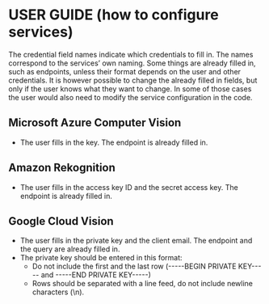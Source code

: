 # USER GUIDE (how to configure services)

The credential field names indicate which credentials to fill in. The names correspond to the services’ own naming. Some things are already filled in, such as endpoints, unless their format depends on the user and other credentials. It is however possible to change the already filled in fields, but only if the user knows what they want to change. In some of those cases the user would also need to modify the service configuration in the code.

## Microsoft Azure Computer Vision
- The user fills in the key. The endpoint is already filled in.

## Amazon Rekognition
- The user fills in the access key ID and the secret access key. The endpoint is already filled in.

## Google Cloud Vision
- The user fills in the private key and the client email. The endpoint and the query are already filled in.
- The private key should be entered in this format:
    - Do not include the first and the last row (-----BEGIN PRIVATE KEY----- and -----END PRIVATE KEY-----)
    - Rows should be separated with a line feed, do not include newline characters (\n).
